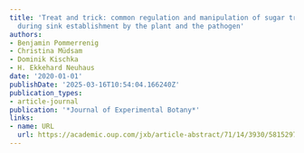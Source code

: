 ```yaml
---
title: 'Treat and trick: common regulation and manipulation of sugar transporters
  during sink establishment by the plant and the pathogen'
authors:
- Benjamin Pommerrenig
- Christina Müdsam
- Dominik Kischka
- H. Ekkehard Neuhaus
date: '2020-01-01'
publishDate: '2025-03-16T10:54:04.166240Z'
publication_types:
- article-journal
publication: '*Journal of Experimental Botany*'
links:
- name: URL
  url: https://academic.oup.com/jxb/article-abstract/71/14/3930/5815297
---
```

